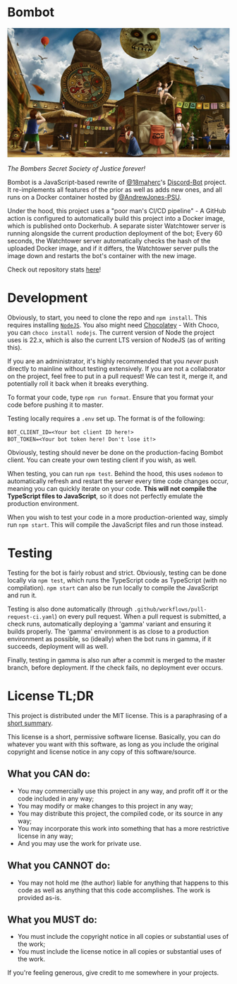 # Bombot

![clock-town](img/clock-town.jpg)

_The Bombers Secret Society of Justice forever!_

Bombot is a JavaScript-based rewrite of
[@18maherc](https://github.com/18maherc)'s
[Discord-Bot](https://github.com/18maherc/Discord-Bot) project. It re-implements
all features of the prior as well as adds new ones, and all runs on a Docker
container hosted by [@AndrewJones-PSU](https://github.com/AndrewJones-PSU).

Under the hood, this project uses a "poor man's CI/CD pipeline" - A GitHub
action is configured to automatically build this project into a Docker image,
which is published onto Dockerhub. A separate sister Watchtower server is
running alongside the current production deployment of the bot; Every 60
seconds, the Watchtower server automatically checks the hash of the uploaded
Docker image, and if it differs, the Watchtower server pulls the image down and
restarts the bot's container with the new image.

Check out repository stats
[here](https://repo-tracker.com/r/gh/sharmavins23/Bombot)!

# Development

Obviously, to start, you need to clone the repo and `npm install`. This requires
installing [`NodeJS`](https://nodejs.org/en). You also might need
[Chocolatey](https://chocolatey.org/install) - With Choco, you can
`choco install nodejs`. The current version of Node the project uses is 22.x,
which is also the current LTS version of NodeJS (as of writing this).

If you are an administrator, it's highly recommended that you _never_ push
directly to mainline without testing extensively. If you are not a collaborator
on the project, feel free to put in a pull request! We can test it, merge it,
and potentially roll it back when it breaks everything.

To format your code, type `npm run format`. Ensure that you format your code
before pushing it to master.

Testing locally requires a `.env` set up. The format is of the following:

```dotenv
BOT_CLIENT_ID=<Your bot client ID here!>
BOT_TOKEN=<Your bot token here! Don't lose it!>
```

Obviously, testing should never be done on the production-facing Bombot client.
You can create your own testing client if you wish, as well.

When testing, you can run `npm test`. Behind the hood, this uses `nodemon` to
automatically refresh and restart the server every time code changes occur,
meaning you can quickly iterate on your code. **This will not compile the
TypeScript files to JavaScript**, so it does not perfectly emulate the
production environment.

When you wish to test your code in a more production-oriented way, simply run
`npm start`. This will compile the JavaScript files and run those instead.

# Testing

Testing for the bot is fairly robust and strict. Obviously, testing can be done
locally via `npm test`, which runs the TypeScript code as TypeScript (with no
compilation). `npm start` can also be run locally to compile the JavaScript and
run it.

Testing is also done automatically (through
`.github/workflows/pull-request-ci.yaml`) on every pull request. When a pull
request is submitted, a check runs, automatically deploying a 'gamma' variant
and ensuring it builds properly. The 'gamma' environment is as close to a
production environment as possible, so (ideally) when the bot runs in gamma, if
it succeeds, deployment will as well.

Finally, testing in gamma is also run after a commit is merged to the master
branch, before deployment. If the check fails, no deployment ever occurs.

# License TL;DR

This project is distributed under the MIT license. This is a paraphrasing of a
[short summary](https://tldrlegal.com/license/mit-license).

This license is a short, permissive software license. Basically, you can do
whatever you want with this software, as long as you include the original
copyright and license notice in any copy of this software/source.

## What you CAN do:

- You may commercially use this project in any way, and profit off it or the
  code included in any way;
- You may modify or make changes to this project in any way;
- You may distribute this project, the compiled code, or its source in any way;
- You may incorporate this work into something that has a more restrictive
  license in any way;
- And you may use the work for private use.

## What you CANNOT do:

- You may not hold me (the author) liable for anything that happens to this code
  as well as anything that this code accomplishes. The work is provided as-is.

## What you MUST do:

- You must include the copyright notice in all copies or substantial uses of the
  work;
- You must include the license notice in all copies or substantial uses of the
  work.

If you're feeling generous, give credit to me somewhere in your projects.
